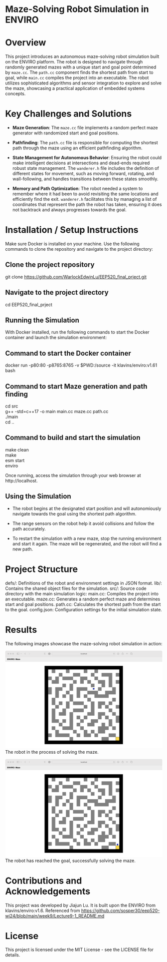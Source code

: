 # Maze-Solving Robot Simulation in ENVIRO

# Overview

This project introduces an autonomous maze-solving robot simulation built on the ENVIRO platform. The robot is designed to navigate through randomly generated mazes with a unique start and goal point determined by `maze.cc`. The `path.cc` component finds the shortest path from start to goal, while `main.cc` compiles the project into an executable. The robot utilizes sophisticated algorithms and sensor integration to explore and solve the maze, showcasing a practical application of embedded systems concepts.

# Key Challenges and Solutions

- **Maze Generation**: The `maze.cc` file implements a random perfect maze generator with randomized start and goal positions.

- **Pathfinding**: The `path.cc` file is responsible for computing the shortest path through the maze using an efficient pathfinding algorithm.

- **State Management for Autonomous Behavior**: Ensuring the robot could make intelligent decisions at intersections and dead-ends required robust state management. The `wanderer.h` file includes the definition of different states for movement, such as moving forward, rotating, and wall-following, and handles transitions between these states smoothly.

- **Memory and Path Optimization**: The robot needed a system to remember where it had been to avoid revisiting the same locations and efficiently find the exit. `wanderer.h` facilitates this by managing a list of coordinates that represent the path the robot has taken, ensuring it does not backtrack and always progresses towards the goal.

# Installation / Setup Instructions

Make sure Docker is installed on your machine. Use the following commands to clone the repository and navigate to the project directory:

## Clone the project repository
git clone https://github.com/WarlockEdwinLu/EEP520_final_prject.git

## Navigate to the project directory
cd EEP520_final_prject

## Running the Simulation

With Docker installed, run the following commands to start the Docker container and launch the simulation environment:

## Command to start the Docker container
docker run -p80:80 -p8765:8765 -v $PWD:/source -it klavins/enviro:v1.61 bash

## Command to start Maze generation and path finding
cd src <br/>
g++ -std=c++17 -o main main.cc maze.cc path.cc <br/>
./main <br/>
cd .. <br/>

## Command to build and start the simulation
make clean <br/>
make <br/>
esm start <br/>
enviro <br/>

Once running, access the simulation through your web browser at http://localhost.

## Using the Simulation

- The robot begins at the designated start position and will autonomiously navigate towards the goal using the shortest path algorithm.

- The range sensors on the robot help it avoid collisions and follow the path accurately.
- To restart the simulation with a new maze, stop the running environment and start it again. The maze will be regenerated, and the robot will find a new path.

# Project Structure

defs/: Definitions of the robot and environment settings in JSON format.
lib/: Contains the shared object files for the simulation.
src/: Source code directory with the main simulation logic:
main.cc: Compiles the project into an executable.
maze.cc: Generates a random perfect maze and determines start and goal positions.
path.cc: Calculates the shortest path from the start to the goal.
config.json: Configuration settings for the initial simulation state.

# Results

The following images showcase the maze-solving robot simulation in action:

![Maze Solving](images/path_to_solving_image.png)
The robot in the process of solving the maze.

![Maze Solved](images/path_to_solved_image.png)
The robot has reached the goal, successfully solving the maze.

# Contributions and Acknowledgements

This project was developed by Jiajun Lu. It is built upon the ENVIRO from klavins/enviro:v1.6. Referenced from https://github.com/sosper30/eep520-wi24/blob/main/week9/Lecture9-1_README.md 
# License

This project is licensed under the MIT License - see the LICENSE file for details.